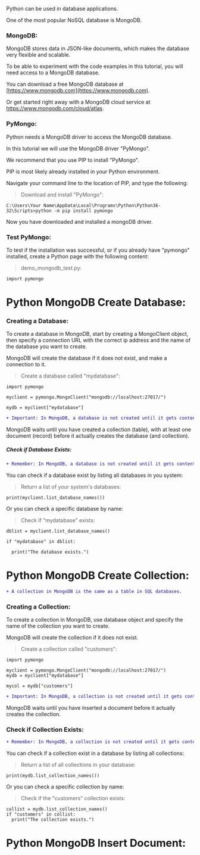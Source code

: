 Python can be used in database applications.

One of the most popular NoSQL database is MongoDB.

### MongoDB:
MongoDB stores data in JSON-like documents, which makes the database very flexible and scalable.

To be able to experiment with the code examples in this tutorial, you will need access to a MongoDB database.

You can download a free MongoDB database at [https://www.mongodb.com](https://www.mongodb.com).

Or get started right away with a MongoDB cloud service at https://www.mongodb.com/cloud/atlas.

### PyMongo:
Python needs a MongoDB driver to access the MongoDB database.

In this tutorial we will use the MongoDB driver "PyMongo".

We recommend that you use PIP to install "PyMongo".

PIP is most likely already installed in your Python environment.

Navigate your command line to the location of PIP, and type the following:
> Download and install "PyMongo":

```C:\Users\Your Name\AppData\Local\Programs\Python\Python36-32\Scripts>python -m pip install pymongo```

Now you have downloaded and installed a mongoDB driver.

### Test PyMongo:
To test if the installation was successful, or if you already have "pymongo" installed, create a Python page with the following content:

> demo_mongodb_test.py:

```import pymongo```

# Python MongoDB Create Database:

### Creating a Database:
To create a database in MongoDB, start by creating a MongoClient object, then specify a connection URL with the correct ip address and the name of the database you want to create.

MongoDB will create the database if it does not exist, and make a connection to it.

> Create a database called "mydatabase":

```
import pymongo

myclient = pymongo.MongoClient("mongodb://localhost:27017/")

mydb = myclient["mydatabase"]
```

```diff
+ Important: In MongoDB, a database is not created until it gets content! 
```

MongoDB waits until you have created a collection (table), with at least one document (record) before it actually creates the database (and collection).

##### Check if Database Exists:

```diff
+ Remember: In MongoDB, a database is not created until it gets content, so if this is your first time creating a database, you should complete the next two chapters  + (create collection and create document) before you check if the database exists!
```

You can check if a database exist by listing all databases in you system:

> Return a list of your system's databases:

``print(myclient.list_database_names())``

Or you can check a specific database by name:

> Check if "mydatabase" exists:

```
dblist = myclient.list_database_names()

if "mydatabase" in dblist:

  print("The database exists.")
```

# Python MongoDB Create Collection:

```diff
+ A collection in MongoDB is the same as a table in SQL databases.
```

### Creating a Collection:
To create a collection in MongoDB, use database object and specify the name of the collection you want to create.

MongoDB will create the collection if it does not exist.

> Create a collection called "customers":

```
import pymongo

myclient = pymongo.MongoClient("mongodb://localhost:27017/")
mydb = myclient["mydatabase"]

mycol = mydb["customers"]
```

```diff
+ Important: In MongoDB, a collection is not created until it gets content!
```

MongoDB waits until you have inserted a document before it actually creates the collection.

### Check if Collection Exists:

```diff
+ Remember: In MongoDB, a collection is not created until it gets content, so if this is your first time creating a collection, you should complete the next chapter (create document) before you check if the collection exists!
```

You can check if a collection exist in a database by listing all collections:

> Return a list of all collections in your database:

```print(mydb.list_collection_names())```

Or you can check a specific collection by name:

> Check if the "customers" collection exists:

```
collist = mydb.list_collection_names()
if "customers" in collist:
  print("The collection exists.")
```

# Python MongoDB Insert Document:
